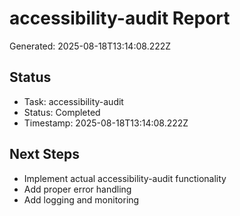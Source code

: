 # accessibility-audit Report

Generated: 2025-08-18T13:14:08.222Z

## Status
- Task: accessibility-audit
- Status: Completed
- Timestamp: 2025-08-18T13:14:08.222Z

## Next Steps
- Implement actual accessibility-audit functionality
- Add proper error handling
- Add logging and monitoring
